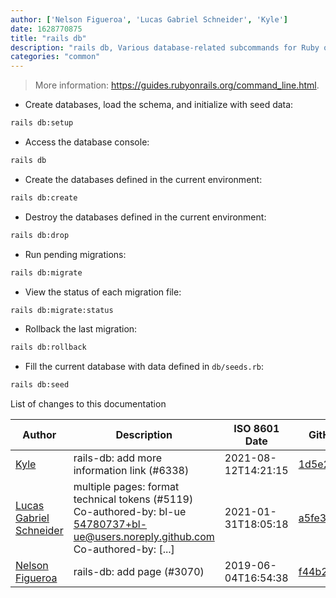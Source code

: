 ```yaml
---
author: ['Nelson Figueroa', 'Lucas Gabriel Schneider', 'Kyle']
date: 1628770875
title: "rails db"
description: "rails db, Various database-related subcommands for Ruby on Rails."
categories: "common"
---
```

> More information: <https://guides.rubyonrails.org/command_line.html>.

- Create databases, load the schema, and initialize with seed data:

```bash
rails db:setup
```

- Access the database console:

```bash
rails db
```

- Create the databases defined in the current environment:

```bash
rails db:create
```

- Destroy the databases defined in the current environment:

```bash
rails db:drop
```

- Run pending migrations:

```bash
rails db:migrate
```

- View the status of each migration file:

```bash
rails db:migrate:status
```

- Rollback the last migration:

```bash
rails db:rollback
```

- Fill the current database with data defined in `db/seeds.rb`:

```bash
rails db:seed
```
List of changes to this documentation


Author | Description | ISO 8601 Date | GitHub link
------|-----|-----|-----
[Kyle](mailto:76597257+Gitleptune@users.noreply.github.com) | rails-db: add more information link (#6338) | 2021-08-12T14:21:15 | [1d5e2d17ddce](https://github.com/tldr-pages/tldr/commit/1d5e2d17ddceb68e94c3de90c31c85b4ab3834c5)
[Lucas Gabriel Schneider](mailto:casdpa@gmail.com) | multiple pages: format technical tokens (#5119) Co-authored-by: bl-ue <54780737+bl-ue@users.noreply.github.com> Co-authored-by: [...] | 2021-01-31T18:05:18 | [a5fe31bc47ae](https://github.com/tldr-pages/tldr/commit/a5fe31bc47aece3efa5e66b52b3cf384f27d5d72)
[Nelson Figueroa](mailto:30811275+nelsonfigueroa@users.noreply.github.com) | rails-db: add page (#3070) | 2019-06-04T16:54:38 | [f44b2ad3fa6a](https://github.com/tldr-pages/tldr/commit/f44b2ad3fa6a10c4742278d985217075205c3696)

